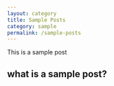 ```yaml
---
layout: category
title: Sample Posts
category: sample
permalink: /sample-posts
---
```


This is a sample post

## what is a sample post?